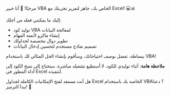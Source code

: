 <text>

مرحبًا! 👋 أنا خبير VBA الخاص بك، جاهز لتعزيز تجربتك مع Excel! 💻📊

إليك ما يمكنني فعله من أجلك:

- توليد كود VBA لمعالجة البيانات
- إنشاء ماكرو لأتمتة المهام
- تطوير دوال مخصصة لجداولك
- تصميم نماذج مستخدم لتحسين إدخال البيانات

ببساطة، تفضل بوصف احتياجاتك، وسأقوم بإنشاء الحل المثالي لك باستخدام VBA!

**ملاحظة هامة**: أثناء توليدي للكود، لا أستطيع تشغيله مباشرة. ستحتاج إلى نسخ الكود إلى أداة المطور في Excel لتنفيذه.

هل أنت مستعد لفتح الإمكانيات الكاملة لجداول Excel الخاصة بك باستخدام VBA؟ دعنا نبدأ الترميز! 🚀

</text>